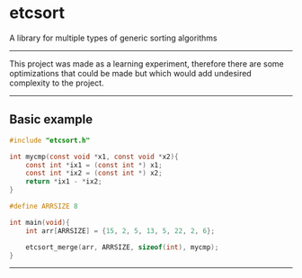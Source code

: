 # etcsort

A library for multiple types of generic sorting algorithms

____________________

This project was made as a learning experiment, therefore there are some optimizations that could be made but which would add undesired complexity to the project.

____________________
## Basic example

```c
#include "etcsort.h"

int mycmp(const void *x1, const void *x2){
    const int *ix1 = (const int *) x1;
    const int *ix2 = (const int *) x2;
    return *ix1 - *ix2;
}

#define ARRSIZE 8

int main(void){
    int arr[ARRSIZE] = {15, 2, 5, 13, 5, 22, 2, 6};

    etcsort_merge(arr, ARRSIZE, sizeof(int), mycmp);
}
```
____________________
